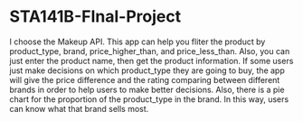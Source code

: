 # STA141B-FInal-Project

I choose the Makeup API. This app can help you fliter the product by product_type, brand, price_higher_than, and price_less_than. Also, you can just enter the product name, then get the product information. If some users just make decisions on which product_type they are going to buy, the app will give the price difference and the rating comparing  between different brands in order to help users to make better decisions. Also, there is a pie chart for the proportion of the product_type in the brand. In this way, users can know what that brand sells most.
